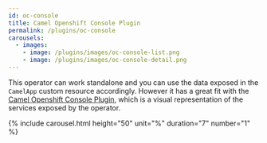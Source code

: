 ```yaml
---
id: oc-console
title: Camel Openshift Console Plugin
permalink: /plugins/oc-console
carousels:
  - images: 
    - image: /plugins/images/oc-console-list.png
    - image: /plugins/images/oc-console-detail.png
---
```


This operator can work standalone and you can use the data exposed in the `CamelApp` custom resource accordingly. However it has a great fit with the [Camel Openshift Console Plugin](https://github.com/camel-tooling/camel-openshift-console-plugin?tab=readme-ov-file#deployment-to-openshift), which is a visual representation of the services exposed by the operator.


  {% include carousel.html height="50" unit="%" duration="7" number="1" %}
